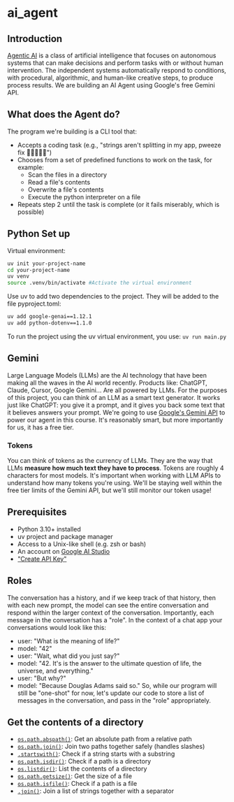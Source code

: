 # ai_agent
## Introduction
[Agentic AI](https://en.wikipedia.org/wiki/Agentic_AI) is a class of artificial intelligence that focuses on autonomous systems that can make decisions and perform tasks with or without human intervention. The independent systems automatically respond to conditions, with procedural, algorithmic, and human-like creative steps, to produce process results.
We are building an AI Agent using Google's free Gemini API.
## What does the Agent do?
The program we're building is a CLI tool that:
- Accepts a coding task (e.g., "strings aren't splitting in my app, pweeze fix 🥺👉🏽👈🏽")
- Chooses from a set of predefined functions to work on the task, for example:
    - Scan the files in a directory
    - Read a file's contents
    - Overwrite a file's contents
    - Execute the python interpreter on a file
- Repeats step 2 until the task is complete (or it fails miserably, which is possible)
## Python Set up
Virtual environment:
```Bash
uv init your-project-name
cd your-project-name
uv venv
source .venv/bin/activate #Activate the virtual environment
```
Use uv to add two dependencies to the project. They will be added to the file pyproject.toml:
```Bash
uv add google-genai==1.12.1
uv add python-dotenv==1.1.0
```
To run the project using the uv virtual environment, you use: ```uv run main.py```
## Gemini
Large Language Models (LLMs) are the AI technology that have been making all the waves in the AI world recently. Products like: ChatGPT, Claude, Cursor, Google Gemini... Are all powered by LLMs. For the purposes of this project, you can think of an LLM as a smart text generator. It works just like ChatGPT: you give it a prompt, and it gives you back some text that it believes answers your prompt. We're going to use [Google's Gemini API](https://ai.google.dev/gemini-api) to power our agent in this course. It's reasonably smart, but more importantly for us, it has a free tier.
### Tokens
You can think of tokens as the currency of LLMs. They are the way that LLMs **measure how much text they have to process**. Tokens are roughly 4 characters for most models. It's important when working with LLM APIs to understand how many tokens you're using.
We'll be staying well within the free tier limits of the Gemini API, but we'll still monitor our token usage!
## Prerequisites
- Python 3.10+ installed 
- uv project and package manager
- Access to a Unix-like shell (e.g. zsh or bash)
- An account on [Google AI Studio](https://aistudio.google.com/prompts/new_chat)
- ["Create API Key"](https://ai.google.dev/gemini-api/docs/api-key)
## Roles
The conversation has a history, and if we keep track of that history, then with each new prompt, the model can see the entire conversation and respond within the larger context of the conversation.
Importantly, each message in the conversation has a "role". In the context of a chat app your conversations would look like this:
- user: "What is the meaning of life?"
- model: "42"
- user: "Wait, what did you just say?"
- model: "42. It's is the answer to the ultimate question of life, the universe, and everything."
- user: "But why?"
- model: "Because Douglas Adams said so."
So, while our program will still be "one-shot" for now, let's update our code to store a list of messages in the conversation, and pass in the "role" appropriately.
## Get the contents of a directory
- [`os.path.abspath()`](https://docs.python.org/3/library/os.path.html#os.path.abspath): Get an absolute path from a relative path
- [`os.path.join()`](https://docs.python.org/3/library/os.path.html#os.path.join): Join two paths together safely (handles slashes)
- [`.startswith()`](https://docs.python.org/3/library/stdtypes.html#str.startswith): Check if a string starts with a substring
- [`os.path.isdir()`](https://docs.python.org/3/library/os.path.html#os.path.isdir): Check if a path is a directory
- [`os.listdir()`](https://docs.python.org/3/library/os.html#os.listdir): List the contents of a directory
- [`os.path.getsize()`](https://docs.python.org/3/library/os.path.html#os.path.getsize): Get the size of a file
- [`os.path.isfile()`](https://docs.python.org/3/library/os.path.html#os.path.isfile): Check if a path is a file
- [`.join()`](https://docs.python.org/3/library/stdtypes.html#str.join): Join a list of strings together with a separator
